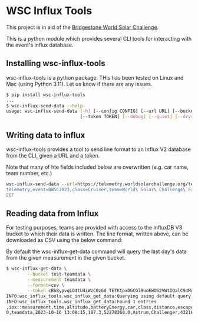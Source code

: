 # WSC Influx Tools

This project is in aid of the [Bridgestone World Solar Challenge](https://www.worldsolarchallenge.org/).

This is a python module which provides several CLI tools for interacting with the event's influx database.

## Installing wsc-influx-tools

wsc-influx-tools is a python package. THis has been tested on Linux and Mac (using Python 3.11).
Let us know if there are any issues.
```bash
$ pip install wsc-influx-tools
...
$ wsc-influx-send-data --help
usage: wsc-influx-send-data [-h] [--config CONFIG] [--url URL] [--bucket BUCKET] [--org ORG]
                            [--token TOKEN] [--debug] [--quiet] [--dryrun] [--input INPUT]
```

## Writing data to influx

wsc-influx-tools provides a tool to send line format to an Influx V2 database from the CLI,
given a URL and a token.

Note that many of hte fields included below are overwritten (e.g. car name, team number, etc.)

```bash
wsc-influx-send-data --url=https://telemetry.worldsolarchallenge.org/test/ingest/michigan --token=${TOKEN_GOES_HERE} << EOF
telemetry,event=BWSC2023,class=Cruiser,team=World\ Solar\ Challenge\ Faculty,car=Solar\ Wombat\ 3,shortname=WSC\ Faculty longitude=135.26007,latitude=-30.24246,altitude=187.3,distance=432162,solarEnergy=20914846,batteryEnergy=52278368 1697461695000000000
EOF
```

## Reading data from Influx

For testing purposes, teams are provided with access to the InfluxDB V3 bucket to which their
data is written. The line format, written above, can be downloaded as CSV using the below command:

By default the wsc-influx-get-data command will query the last day's data from the given
measurement in the given bucket.

```bash
$ wsc-influx-get-data \
        --bucket test-teamdata \
        --measurement teamdata \
        --format=csv \
        --token cBh8ypvqLO4tU4iWzC0z6d_TETKtpxDGCGl9uoEWOS2VWtIQalC94MgvRYMUyM-MpxrorvAoT8nJ3mwCrowQ_g==
INFO:wsc_influx_tools.wsc_influx_get_data:Querying using default query with params: {'query': None, 'window': 86400, 'measurement': 'teamdata'}
INFO:wsc_influx_tools.wsc_influx_get_data:Found 1 entries
,iox::measurement,time,altitude,batteryEnergy,car,class,distance,escapedname,event,host,latitude,longitude,shortname,solarEnergy,team,teamnum
0,teamdata,2023-10-16 13:08:15,187.3,52278368.0,Astrum,Challenger,432162.0,michigan,BWSC2023,telegraf-deployment-michigan-6c497bc786-f4xdg,-30.24246,135.26007,Michigan,20914846.0,University of Michigan Solar Car Team,2
```
